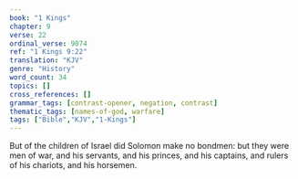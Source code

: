 ```yaml
---
book: "1 Kings"
chapter: 9
verse: 22
ordinal_verse: 9074
ref: "1 Kings 9:22"
translation: "KJV"
genre: "History"
word_count: 34
topics: []
cross_references: []
grammar_tags: [contrast-opener, negation, contrast]
thematic_tags: [names-of-god, warfare]
tags: ["Bible","KJV","1-Kings"]
---
```

But of the children of Israel did Solomon make no bondmen: but they were men of war, and his servants, and his princes, and his captains, and rulers of his chariots, and his horsemen.

